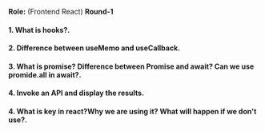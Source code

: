 **Role:** (Frontend React)
 **Round-1**
#### 1. What is hooks?.
#### 2. Difference between useMemo and useCallback.
#### 3. What is promise? Difference between Promise and await? Can we use promide.all in await?.
#### 4. Invoke an API and display the results.
#### 4. What is key in react?Why we are using it? What will happen if we don't use?.